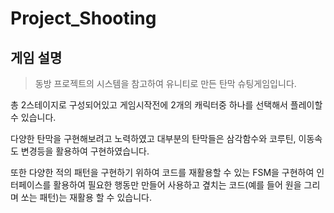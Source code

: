 # Project_Shooting

## 게임 설명
>동방 프로젝트의 시스템을 참고하여 유니티로 만든 탄막 슈팅게임입니다.

총 2스테이지로 구성되어있고 게임시작전에 2개의 캐릭터중 하나를 선택해서 플레이할 수 있습니다.


다양한 탄막을 구현해보려고 노력하였고 대부분의 탄막들은 삼각함수와 코루틴, 이동속도 변경등을 활용하여 구현하였습니다.

또한 다양한 적의 패턴을 구현하기 위하여 코드를 재활용할 수 있는 FSM을 구현하여 인터페이스를 활용하여 필요한 행동만 만들어 사용하고 곂치는 코드(예를 들어 원을 그리며 쏘는 패턴)는 재활용 할 수 있습니다.
